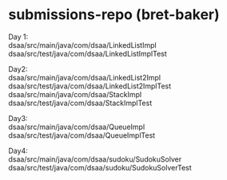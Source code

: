 # submissions-repo (bret-baker)

Day 1:\
dsaa/src/main/java/com/dsaa/LinkedListImpl\
dsaa/src/test/java/com/dsaa/LinkedListImplTest

Day2:\
dsaa/src/main/java/com/dsaa/LinkedList2Impl\
dsaa/src/test/java/com/dsaa/LinkedList2ImplTest\
dsaa/src/main/java/com/dsaa/StackImpl\
dsaa/src/test/java/com/dsaa/StackImplTest

Day3:\
dsaa/src/main/java/com/dsaa/QueueImpl\
dsaa/src/test/java/com/dsaa/QueueImplTest

Day4:\
dsaa/src/main/java/com/dsaa/sudoku/SudokuSolver\
dsaa/src/test/java/com/dsaa/sudoku/SudokuSolverTest
